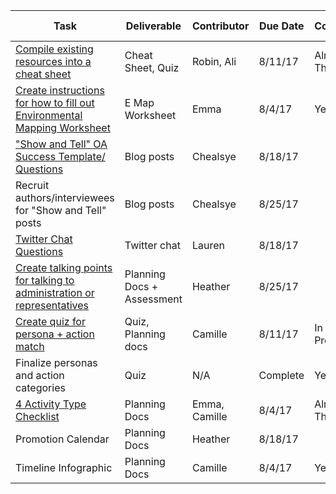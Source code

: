 | **Task**    | **Deliverable**    | **Contributor**    | **Due Date** | **Complete** | **Release Date**
--- | --- | --- | --- | --- | ---
[Compile existing resources into a cheat sheet](https://docs.google.com/document/d/1R8mfJw6__gIYzwVxs6AIfiGDqljxXkdebYU3dQca8pE/edit) | Cheat Sheet, Quiz | Robin, Ali | 8/11/17 | Almost There |
[Create instructions for how to fill out Environmental Mapping Worksheet](https://docs.google.com/document/d/1KBpY7eiHjXv6jhXfftfKj4HXh3CcEGPLdWm7zJzBHWs/edit) | E Map Worksheet | Emma | 8/4/17 | Yes |
["Show and Tell" OA Success Template/ Questions](https://docs.google.com/document/d/1QkOygFX4T-Kd2b7_2HIZCHrydXvjN2Red8rKldhmUWM/edit) | Blog posts | Chealsye | 8/18/17 | |
Recruit authors/interviewees for "Show and Tell" posts | Blog posts | Chealsye | 8/25/17 | |
[Twitter Chat Questions](https://docs.google.com/document/d/1KeuBeU9tvgmakxKDc52NziE5aeT96lZ-bgoOraZHSbk/edit) | Twitter chat | Lauren | 8/18/17 | |
[Create talking points for talking to administration or representatives](https://docs.google.com/document/d/12gFGmSlJlm_L2U_9wSKu0-P4Asc_7OQB8hlIInHXFzY/edit) | Planning Docs + Assessment | Heather | 8/25/17 |
[Create quiz for persona + action match](https://docs.google.com/document/d/12gFGmSlJlm_L2U_9wSKu0-P4Asc_7OQB8hlIInHXFzY/edit) | Quiz, Planning docs | Camille | 8/11/17 | In Progress |
Finalize personas and action categories | Quiz | N/A | Complete | Yes | Released 
[4 Activity Type Checklist](https://docs.google.com/document/d/16PM1MQ32BgmcQ1jLiA5b1bq7gN3-RXiGi-vMFV5pV28/edit?usp=sharing) | Planning Docs | Emma, Camille | 8/4/17 |Almost There | |
Promotion Calendar | Planning Docs | Heather | 8/18/17 | |
Timeline Infographic | Planning Docs | Camille | 8/4/17 | Yes |





